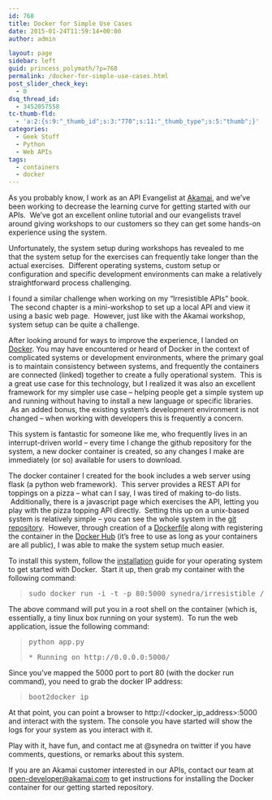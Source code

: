 ```yaml
---
id: 768
title: Docker for Simple Use Cases
date: 2015-01-24T11:59:14+00:00
author: admin

layout: page
sidebar: left
guid: princess_polymath/?p=768
permalink: /docker-for-simple-use-cases.html
post_slider_check_key:
  - 0
dsq_thread_id:
  - 3452057558
tc-thumb-fld:
  - 'a:2:{s:9:"_thumb_id";s:3:"770";s:11:"_thumb_type";s:5:"thumb";}'
categories:
  - Geek Stuff
  - Python
  - Web APIs
tags:
  - containers
  - docker
---
```

As you probably know, I work as an API Evangelist at [Akamai](http://developer.akamai.com), and we&#8217;ve been working to decrease the learning curve for getting started with our APIs.  We&#8217;ve got an excellent online tutorial and our evangelists travel around giving workshops to our customers so they can get some hands-on experience using the system.

Unfortunately, the system setup during workshops has revealed to me that the system setup for the exercises can frequently take longer than the actual exercises.  Different operating systems, custom setup or configuration and specific development environments can make a relatively straightforward process challenging.

I found a similar challenge when working on my &#8220;Irresistible APIs&#8221; book.  The second chapter is a mini-workshop to set up a local API and view it using a basic web page.  However, just like with the Akamai workshop, system setup can be quite a challenge.

After looking around for ways to improve the experience, I landed on [Docker](http://www.docker.com). You may have encountered or heard of Docker in the context of complicated systems or development environments, where the primary goal is to maintain consistency between systems, and frequently the containers are connected (linked) together to create a fully operational system.  This is a great use case for this technology, but I realized it was also an excellent framework for my simpler use case &#8211; helping people get a simple system up and running without having to install a new language or specific libraries.  As an added bonus, the existing system&#8217;s development environment is not changed &#8211; when working with developers this is frequently a concern.

This system is fantastic for someone like me, who frequently lives in an interrupt-driven world &#8211; every time I change the github repository for the system, a new docker container is created, so any changes I make are immediately (or so) available for users to download.

The docker container I created for the book includes a web server using flask (a python web framework).  This server provides a REST API for toppings on a pizza &#8211; what can I say, I was tired of making to-do lists.  Additionally, there is a javascript page which exercises the API, letting you play with the pizza topping API directly.  Setting this up on a unix-based system is relatively simple &#8211; you can see the whole system in the [git repository](https://github.com/synedra/irresistible).  However, through creation of a [Dockerfile](https://github.com/synedra/irresistible/blob/master/Dockerfile) along with registering the container in the [Docker Hub](https://hub.docker.com) (it&#8217;s free to use as long as your containers are all public), I was able to make the system setup much easier.

To install this system, follow the [installation](https://docs.docker.com/installation/%20) guide for your operating system to get started with Docker.  Start it up, then grab my container with the following command:

> <pre>sudo docker run -i -t -p 80:5000 synedra/irresistible /bin/bash</pre>

The above command will put you in a root shell on the container (which is, essentially, a tiny linux box running on your system).  To run the web application, issue the following command:

> <pre>python app.py</pre>
> 
> <pre>* Running on http://0.0.0.0:5000/</pre>

Since you&#8217;ve mapped the 5000 port to port 80 (with the docker run command), you need to grab the docker IP address:

> <pre>boot2docker ip</pre>

At that point, you can point a browser to http://<docker\_ip\_address>:5000 and interact with the system. The console you have started will show the logs for your system as you interact with it.

Play with it, have fun, and contact me at @synedra on twitter if you have comments, questions, or remarks about this system.

If you are an Akamai customer interested in our APIs, contact our team at open-developer@akamai.com to get instructions for installing the Docker container for our getting started repository.
